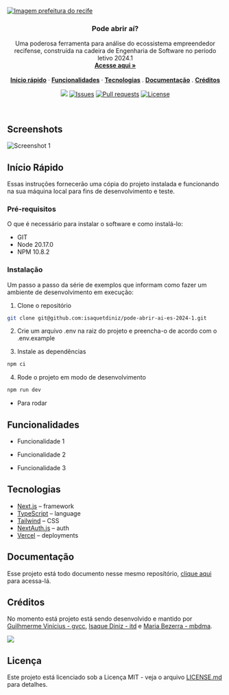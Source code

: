 <a href="https://pode-abrir-ai.vercel.app">
<img align="center" src="https://github.com/user-attachments/assets/f5c2b48c-0faf-4925-b1d5-d73d790424cf" alt="Imagem prefeitura do recife">
</a>

<h3 align="center">Pode abrir aí?</h3>

<p align="center">
    Uma poderosa ferramenta para análise do ecossistema empreendedor recifense, construída na cadeira de Engenharia de Software no período letivo 2024.1
    <br />
    <a href="https://pode-abrir-ai.vercel.app"><strong>Acesse aqui »</strong></a>
    <br />
    <br />
    <a href="#Início Rápido"><strong>Início rápido</strong></a> ·
    <a href="#Funcionalidades"><strong>Funcionalidades</strong></a> ·
    <a href="#Tecnologias"><strong>Tecnologias</strong></a> .
    <a href="#Documentação"><strong>Documentação</strong></a> .
    <a href="#Créditos"><strong>Créditos</strong></a>
</p>

<p align="center">
  <img src="https://img.shields.io/badge/status-active-success.svg">
  <a href="https://github.com/isaquetdiniz/pode-abrir-ai-es-2024-1/issues"><img src="https://img.shields.io/github/issues/isaquetdiniz/pode-abrir-ai-es-2024-1.svg" alt="Issues"></a>
  <a href=""><img src="https://img.shields.io/github/issues-pr/isaquetdiniz/pode-abrir-ai-es-2024-1.svg" alt="Pull requests"></a>
  <a href="https://github.com/isaquetdiniz/pode-abrir-ai-es-2024-1/blob/main/LICENSE">
    <img src="https://img.shields.io/github/license/isaquetdiniz/pode-abrir-ai-es-2024-1?label=license&logo=github&color=f80&logoColor=fff" alt="License" />
  </a>
</p>

<br/>

## Screenshots

![Screenshot 1](link-para-screenshot.png)

## Início Rápido

Essas instruções fornecerão uma cópia do projeto instalada e funcionando na sua máquina local para fins de desenvolvimento e teste.

### Pré-requisitos

O que é necessário para instalar o software e como instalá-lo:

- GIT
- Node 20.17.0
- NPM 10.8.2

### Instalação

Um passo a passo da série de exemplos que informam como fazer um ambiente de desenvolvimento em execução:

1. Clone o repositório

```bash
git clone git@github.com:isaquetdiniz/pode-abrir-ai-es-2024-1.git
```

2. Crie um arquivo .env na raiz do projeto e preencha-o de acordo com o .env.example

3. Instale as dependências

```bash
npm ci
```

4. Rode o projeto em modo de desenvolvimento

```bash
npm run dev
```

- Para rodar

## Funcionalidades

- Funcionalidade 1

- Funcionalidade 2

- Funcionalidade 3

## Tecnologias

- [Next.js](https://nextjs.org/) – framework
- [TypeScript](https://www.typescriptlang.org/) – language
- [Tailwind](https://tailwindcss.com/) – CSS
- [NextAuth.js](https://next-auth.js.org/) – auth
- [Vercel](https://vercel.com/) – deployments

## Documentação

Esse projeto está todo documento nesse mesmo reposítório, [clique aqui](/docs) para acessa-lá.

## Créditos

No momento está projeto está sendo desenvolvido e mantido por [Guilhmerme Vinícius - gvcc](https://github.com/GUIBA4), [Isaque Diniz - itd](https://github.com/isaquetdiniz) e [Maria Bezerra - mbdma](https://github.com/mariabdma).

<a href="https://github.com/isaquetdiniz/pode-abrir-ai-es-2024-1/graphs/contributors">
  <img src="https://contrib.rocks/image?repo=isaquetdiniz/pode-abrir-ai-es-2024-1" />
</a>

## Licença

Este projeto está licenciado sob a Licença MIT - veja o arquivo [LICENSE.md](LICENSE) para detalhes.
